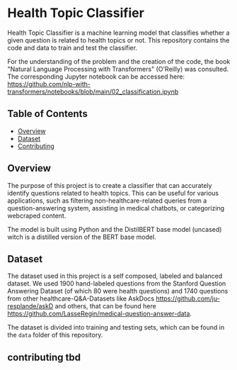 # Health Topic Classifier

Health Topic Classifier is a machine learning model that classifies whether a given question is related to health topics or not. This repository contains the code and data to train and test the classifier.

For the understanding of the problem and the creation of the code, the book "Natural Language Processing with Transformers" (O'Reilly) was consulted. The corresponding Jupyter notebook can be accessed here: https://github.com/nlp-with-transformers/notebooks/blob/main/02_classification.ipynb

## Table of Contents

- [Overview](#overview)
- [Dataset](#dataset)
- [Contributing](#contributing)

## Overview

The purpose of this project is to create a classifier that can accurately identify questions related to health topics. This can be useful for various applications, such as filtering non-healthcare-related queries from a question-answering system, assisting in medical chatbots, or categorizing webcraped content.

The model is built using Python and the DistilBERT base model (uncased) witch is a distilled version of the BERT base model.

## Dataset

The dataset used in this project is a self composed, labeled and balanced dataset. We used 1900 hand-labeled questions from the Stanford Question Answering Dataset (of which 80 were health questions) and 1740 questions from other healthcare-Q&A-Datasets like AskDocs https://github.com/ju-resplande/askD and others, that can be found here https://github.com/LasseRegin/medical-question-answer-data.

The dataset is divided into training and testing sets, which can be found in the `data` folder of this repository.

## contributing tbd

